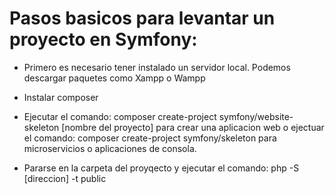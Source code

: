 # Pasos basicos para levantar un proyecto en Symfony:

- Primero es necesario tener instalado un servidor local. Podemos descargar paquetes como Xampp o Wampp

- Instalar composer

- Ejecutar el comando: composer create-project symfony/website-skeleton [nombre del proyecto] para crear una aplicacion web o ejectuar el comando: composer create-project symfony/skeleton para microservicios o aplicaciones de consola.

- Pararse en la carpeta del proyqecto y ejecutar el comando: php -S [direccion] -t public
